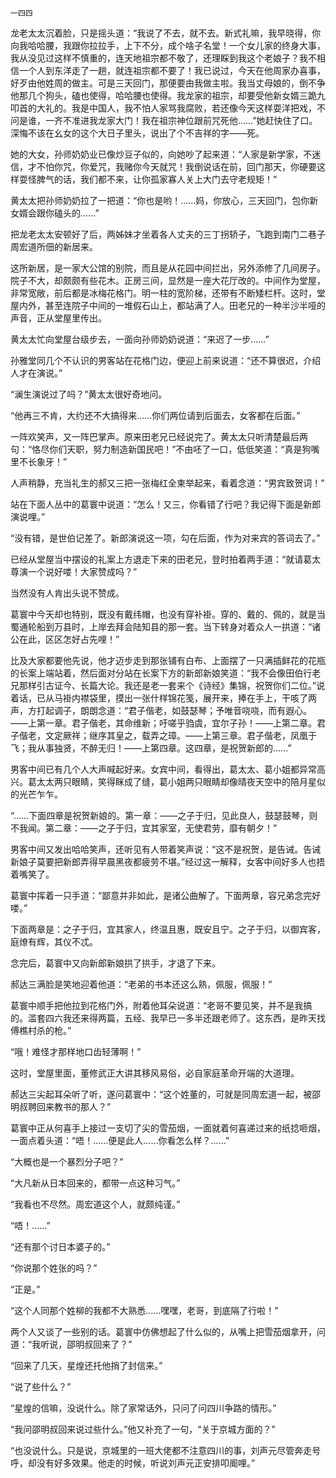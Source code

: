     一四四 

   龙老太太沉着脸，只是摇头道：“我说了不去，就不去。新式礼嘛，我早晓得，你向我哈哈腰，我跟你拉拉手，上下不分，成个啥子名堂！一个女儿家的终身大事，我从没见过这样不慎重的，连天地祖宗都不敬了，还理睬到我这个老娘子？我不相信一个人到东洋走了一趟，就连祖宗都不要了！我已说过，今天在他周家办喜事，好歹由他姓周的做主。可是三天回门，那便要由我做主啦。我当丈母娘的，倒不争他那几个狗头，磕也使得，哈哈腰也使得。我龙家的祖宗，却要受他新女婿三跪九叩首的大礼的。我是中国人，我不怕人家骂我腐败，若还像今天这样耍洋把戏，不问是谁，一齐不准进我龙家大门！我在祖宗神位跟前咒死他……”她赶快住了口。深悔不该在幺女的这个大日子里头，说出了个不吉祥的字——死。

   她的大女，孙师奶奶业已像炒豆子似的，向她吵了起来道：“人家是新学家，不迷信，才不怕你咒，你爱咒，我赌你今天就咒！我倒说话在前，回门那天，你硬要这样耍怪脾气的话，我们都不来，让你孤家寡人关上大门去守老规矩！”

   黄太太把孙师奶奶拉了一把道：“你也是哟！……妈，你放心，三天回门，包你新女婿会跟你磕头的……”

   把龙老太太安顿好了后，两姊妹才坐着各人丈夫的三丁拐轿子，飞跑到南门二巷子周宏道所佃的新居来。

   这所新居，是一家大公馆的别院，而且是从花园中间拦出，另外添修了几间房子。院子不大，却颇颇有些花木。正房三间，显然是一座大花厅改的。中间作为堂屋，非常宽敞，前后都是冰梅花格门。明一柱的宽阶梯，还带有不断矮栏杆。这时，堂屋内外，甚至连院子中间的一堆假石山上，都站满了人。田老兄的一种半沙半哑的声音，正从堂屋里传出。

   黄太太忙向堂屋台级步去，一面向孙师奶奶说道：“来迟了一步……”

   孙雅堂同几个不认识的男客站在花格门边，便迎上前来说道：“还不算很迟，介绍人才在演说。”

   “澜生演说过了吗？”黄太太很好奇地问。

   “他再三不肯，大约还不大搞得来……你们两位请到后面去，女客都在后面。”

   一阵欢笑声，又一阵巴掌声。原来田老兄已经说完了。黄太太只听清楚最后两句：“恪尽你们天职，努力制造新国民吧！”不由呸了一口，低低笑道：“真是狗嘴里不长象牙！”

   人声稍静，充当礼生的郝又三把一张梅红全柬举起来，看着念道：“男宾致贺词！”

   站在下面人丛中的葛寰中说道：“怎么！又三，你看错了行吧？我记得下面是新郎演说哩。”

   “没有错，是世伯记差了。新郎演说这一项，勾在后面，作为对来宾的答词去了。”

   已经从堂屋当中摆设的礼案上方退走下来的田老兄，登时拍着两手道：“就请葛太尊演一个说好喽！大家赞成吗？”

   当然没有人肯出头说不赞成。

   葛寰中今天却也特别，既没有戴纬帽，也没有穿补褂。穿的、戴的、佩的，就是当蜀通轮船到万县时，上岸去拜会陆知县的那一套。当下转身对着众人一拱道：“诸公在此，区区怎好占先哩！”

   比及大家都要他先说，他才迈步走到那张铺有白布、上面摆了一只满插鲜花的花瓶的长案上端站着，然后面对分站在长案下方的新郎新娘笑道：“我不会像田伯行老兄那样引古证今、长篇大论。我还是老一套来个《诗经》集锦，祝贺你们二位。”说着话，已从马褂内襟袋里，摸出一张什样锦花笺，展开来，捧在手上，干咳了两声，方打起调子，朗朗念道：“君子偕老，如鼓瑟琴；予唯音哓哓，而有遐心。——上第一章。君子偕老，其命维新；吁嗟乎驺虞，宜尔子孙！——上第二章。君子偕老，文定厥祥；继序其皇之，载弄之璋。——上第三章。君子偕老，凤凰于飞；我从事独贤，不醉无归！——上第四章。这四章，是祝贺新郎的……”

   男客中间已有几个人大声喊起好来。女宾中间，看得出，葛太太、葛小姐都异常高兴。葛太太两只眼睛，笑得眯成了缝，葛小姐两只眼睛却像晴夜天空中的陪月星似的光芒乍乍。

   “……下面四章是祝贺新娘的。第一章：——之子于归，见此良人，鼓瑟鼓琴，则不我闻。第二章：——之子于归，宜其家室，无使君劳，靡有朝夕！”

   男客中间又发出哈哈笑声，还听见有人带着笑声说：“这不是祝贺，是告诫。告诫新娘子莫要把新郎弄得早晨黑夜都疲劳不堪。”经过这一解释，女客中间好多人也捂着嘴笑了。

   葛寰中挥着一只手道：“鄙意并非如此，是诸公曲解了。下面两章，容兄弟念完好喽。”

   下面两章是：之子于归，宜其家人，终温且惠，既安且宁。之子于归，以御宾客，庭燎有辉，其仪不忒。

   念完后，葛寰中又向新郎新娘拱了拱手，才退了下来。

   郝达三满脸是笑地迎着他道：“老弟的书本还这么熟，佩服，佩服！”

   葛寰中顺手把他拉到花格门外，附着他耳朵说道：“老哥不要见笑，并不是我搞的。滥套四六我还来得两篇，五经、我早已一多半还跟老师了。这东西，是昨天找傅樵村杀的枪。”

   “哦！难怪才那样地口齿轻薄啊！”

   这时，堂屋里面，董修武正大讲其移风易俗，必自家庭革命开端的大道理。

   郝达三尖起耳朵听了听，遂问葛寰中：“这个姓董的，可就是同周宏道一起，被邵明叔聘回来教书的那人？”

   葛寰中正从何喜手上接过一支切了尖的雪茄烟，一面就着何喜递过来的纸捻咂烟，一面点着头道：“唔！……便是此人……你看怎么样？……”

   “大概也是一个暴烈分子吧？”

   “大凡新从日本回来的，都带一点这种习气。”

   “我看也不尽然。周宏道这个人，就颇纯谨。”

   “唔！……”

   “还有那个讨日本婆子的。”

   “你说那个姓张的吗？”

   “正是。”

   “这个人同那个姓柳的我都不大熟悉……嘿嘿，老哥，到底隔了行啦！”

   两个人又谈了一些别的话。葛寰中仿佛想起了什么似的，从嘴上把雪茄烟拿开，问道：“我听说，邵明叔回来了？”

   “回来了几天，星煌还托他捎了封信来。”

   “说了些什么？”

   “星煌的信嘛，没说什么。除了家常话外，只问了问四川争路的情形。”

   “我问邵明叔回来说过些什么。”他又补充了一句，“关于京城方面的？”

   “也没说什么。只是说，京城里的一班大佬都不注意四川的事，刘声元尽管奔走号呼，却没有好多效果。他走的时候，听说刘声元正安排叩阍哩。”

